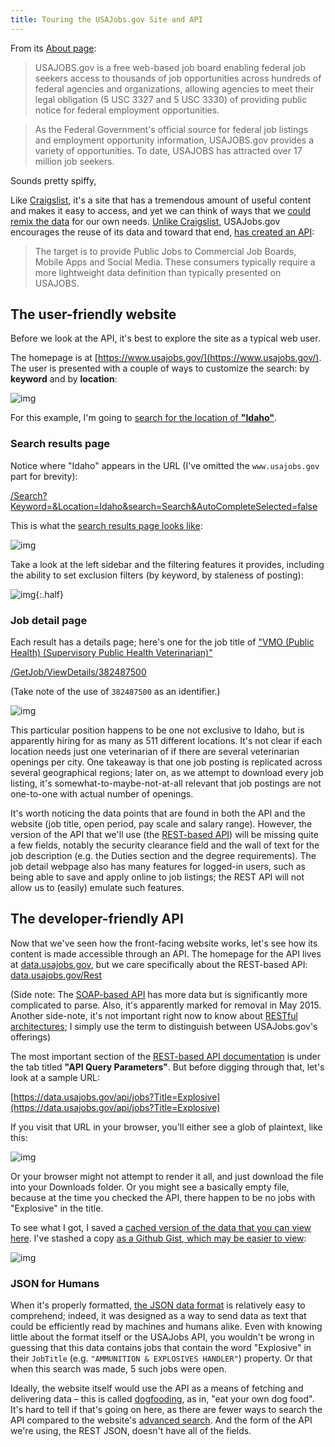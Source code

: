 ```yaml
---
title: Touring the USAJobs.gov Site and API
---
```




From its [About page](https://help.usajobs.gov/index.php/About_Us): 


> USAJOBS.gov is a free web-based job board enabling federal job seekers access to thousands of job opportunities across hundreds of federal agencies and organizations, allowing agencies to meet their legal obligation (5 USC 3327 and 5 USC 3330) of providing public notice for federal employment opportunities.

> As the Federal Government's official source for federal job listings and employment opportunity information, USAJOBS.gov provides a variety of opportunities. To date, USAJOBS has attracted over 17 million job seekers.

Sounds pretty spiffy,


Like [Craigslist](http://www.craigslist.org/), it's a site that has a tremendous amount of useful content and makes it easy to access, and yet we can think of ways that we [could remix the data](http://www.gregreda.com/2014/07/27/scraping-craigslist-for-tickets/) for our own needs. [Unlike Craigslist](https://gigaom.com/2013/08/19/craigslist-can-use-anti-hacking-law-to-stop-firm-from-scraping-its-data-court-rules/), USAJobs.gov encourages the reuse of its data and toward that end, [has created an API](https://data.usajobs.gov/):

> The target is to provide Public Jobs to Commercial Job Boards, Mobile Apps and Social Media. These consumers typically require a more lightweight data definition than typically presented on USAJOBS.


## The user-friendly website

Before we look at the API, it's best to explore the site as a typical web user.

The homepage is at [https://www.usajobs.gov/](https://www.usajobs.gov/). The user is presented with a couple of ways to customize the search: by __keyword__ and by __location__:

![img](/files/images/tutorials/usajobs-gov-homepage.png)


For this example, I'm going to [search for the location of __"Idaho"__](https://www.usajobs.gov/Search?Keyword=&Location=Idaho&search=Search&AutoCompleteSelected=false).


### Search results page

Notice where "Idaho" appears in the URL (I've omitted the `www.usajobs.gov` part for brevity):

[/Search?Keyword=&Location=Idaho&search=Search&AutoCompleteSelected=false](https://www.usajobs.gov/Search?Keyword=&Location=Idaho&search=Search&AutoCompleteSelected=false)

This is what the [search results page looks like](https://www.usajobs.gov/Search?Keyword=&Location=Idaho&search=Search&AutoCompleteSelected=false):

![img](/files/images/tutorials/usajobs-gov-search-results.png)


Take a look at the left sidebar and the filtering features it provides, including the ability to set exclusion filters (by keyword, by staleness of posting):

![img](/files/images/tutorials/usajobs-gov-search-refine-sidebar.png){:.half}



### Job detail page


Each result has a details page; here's one for the job title of ["VMO (Public Health) (Supervisory Public Health Veterinarian)"](https://www.usajobs.gov/GetJob/ViewDetails/382487500)

[/GetJob/ViewDetails/382487500](https://www.usajobs.gov/GetJob/ViewDetails/382487500)

(Take note of the use of `382487500` as an identifier.)


![img](/files/images/tutorials/usajobs-gov-detailjob.png)

This particular position happens to be one not exclusive to Idaho, but is apparently hiring for as many as 511 different locations. It's not clear if each location needs just one veterinarian of if there are several veterinarian openings per city. One takeaway is that one job posting is replicated across several geographical regions; later on, as we attempt to download every job listing, it's somewhat-to-maybe-not-at-all relevant that job postings are not one-to-one with actual number of openings.

It's worth noticing the data points that are found in both the API and the website (job title, open period, pay scale and salary range). However, the version of the API that we'll use (the [REST-based API](https://data.usajobs.gov/Rest)) will be missing quite a few fields, notably the security clearance field and the wall of text for the job description (e.g. the Duties section and the degree requirements). The job detail webpage also has many features for logged-in users, such as being able to save and apply online to job listings; the REST API will not allow us to (easily) emulate such features.

## The developer-friendly API

Now that we've seen how the front-facing website works, let's see how its content is made accessible through an API. The homepage for the API lives at [data.usajobs.gov](https://data.usajobs.gov/), but we care specifically about the REST-based API: [data.usajobs.gov/Rest](https://data.usajobs.gov/Rest)




(Side note: The [SOAP-based API](https://data.usajobs.gov/Soap) has more data but is significantly more complicated to parse. Also, it's apparently marked for removal in May 2015. Another side-note, it's not important right now to know about [RESTful architectures](http://en.wikipedia.org/wiki/Representational_state_transfer); I simply use the term to distinguish between USAJobs.gov's offerings)





The most important section of the [REST-based API documentation](https://data.usajobs.gov/Rest) is under the tab titled __"API Query Parameters"__. But before digging through that, let's look at a sample URL:

[https://data.usajobs.gov/api/jobs?Title=Explosive](https://data.usajobs.gov/api/jobs?Title=Explosive)

If you visit that URL in your browser, you'll either see a glob of plaintext, like this:

![img](/files/images/tutorials/usajobs-gov-json-response-raw.png)


Or your browser might not attempt to render it all, and just download the file into your Downloads folder. Or you might see a basically empty file, because at the time you checked the API, there happen to be no jobs with "Explosive" in the title.

To see what I got, I saved a [cached version of the data that you can view here](http://stash.compjour.org/data/usajobs/title-explosive.json). I've stashed a copy [as a Github Gist, which may be easier to view](https://gist.github.com/dannguyen/236e7ad5d0da575f8718):

![img](/files/images/tutorials/usajobs-gov-json-as-a-gist.png)

### JSON for Humans

When it's properly formatted, [the JSON data format](http://en.wikipedia.org/wiki/JSON) is relatively easy to comprehend; indeed, it was designed as a way to send data as text that could be efficiently read by machines and humans alike. Even with knowing little about the format itself or the USAJobs API, you wouldn't be wrong in guessing that this data contains jobs that contain  the word "Explosive" in their `JobTitle` (e.g. `"AMMUNITION & EXPLOSIVES HANDLER"`) property. Or that when this search was made, 5 such jobs were open.













Ideally, the website itself would use the API as a means of fetching and delivering data &ndash; this is called [dogfooding](http://en.wikipedia.org/wiki/Eating_your_own_dog_food), as in, "eat your own dog food". It's hard to tell if that's going on here, as there are fewer ways to search the API compared to the website's [advanced search](https://www.usajobs.gov/Search/AdvancedSearch). And the form of the API we're using, the REST JSON, doesn't have all of the fields.






